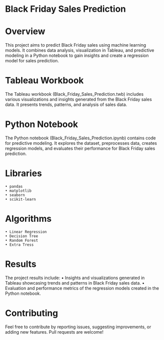 
# Black Friday Sales Prediction

# Overview
This project aims to predict Black Friday sales using machine learning models. It combines data analysis, visualization in Tableau, and predictive modeling in a Python notebook to gain insights and create a regression model for sales prediction.
    
# Tableau Workbook
The Tableau workbook (Black_Friday_Sales_Prediction.twb) includes various visualizations and insights generated from the Black Friday sales data. It presents trends, patterns, and analysis of sales data.

# Python Notebook
The Python notebook (Black_Friday_Sales_Prediction.ipynb) contains code for predictive modeling. It explores the dataset, preprocesses data, creates regression models, and evaluates their performance for Black Friday sales prediction.

# Libraries
    • pandas
    • matplotlib
    • seaborn
    • scikit-learn
    
# Algorithms
    • Linear Regression
    • Decision Tree
    • Random Forest
    • Extra Tress

# Results
The project results include:
    • Insights and visualizations generated in Tableau showcasing trends and patterns in Black Friday sales data.
    • Evaluation and performance metrics of the regression models created in the Python notebook.
# Contributing
Feel free to contribute by reporting issues, suggesting improvements, or adding new features. Pull requests are welcome!

